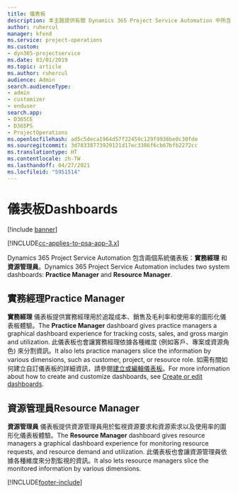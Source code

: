 ```yaml
---
title: 儀表板
description: 本主題提供有關 Dynamics 365 Project Service Automation 中所含報表儀表板的資訊。
author: ruhercul
manager: kfend
ms.service: project-operations
ms.custom:
- dyn365-projectservice
ms.date: 03/01/2019
ms.topic: article
ms.author: ruhercul
audience: Admin
search.audienceType:
- admin
- customizer
- enduser
search.app:
- D365CE
- D365PS
- ProjectOperations
ms.openlocfilehash: ad5c5deca1964d57f22459c129f9936be0c30fde
ms.sourcegitcommit: 3d78338773929121d17ec3386f6cb67bfb2272cc
ms.translationtype: HT
ms.contentlocale: zh-TW
ms.lasthandoff: 04/27/2021
ms.locfileid: "5951514"
---
```

# <a name="dashboards"></a><span data-ttu-id="cd454-103">儀表板</span><span class="sxs-lookup"><span data-stu-id="cd454-103">Dashboards</span></span>

[!include [banner](../includes/psa-now-project-operations.md)]

[!INCLUDE[cc-applies-to-psa-app-3.x](../includes/cc-applies-to-psa-app-3x.md)]

<span data-ttu-id="cd454-104">Dynamics 365 Project Service Automation 包含兩個系統儀表板：**實務經理** 和 **資源管理員**。</span><span class="sxs-lookup"><span data-stu-id="cd454-104">Dynamics 365 Project Service Automation includes two system dashboards: **Practice Manager** and **Resource Manager**.</span></span>

## <a name="practice-manager"></a><span data-ttu-id="cd454-105">實務經理</span><span class="sxs-lookup"><span data-stu-id="cd454-105">Practice Manager</span></span> 

<span data-ttu-id="cd454-106">**實務經理** 儀表板提供實務經理用於追蹤成本、銷售及毛利率和使用率的圖形化儀表板體驗。</span><span class="sxs-lookup"><span data-stu-id="cd454-106">The **Practice Manager** dashboard gives practice managers a graphical dashboard experience for tracking costs, sales, and gross margin and utilization.</span></span> <span data-ttu-id="cd454-107">此儀表板也會讓實務經理依據各種維度 (例如客戶、專案或資源角色) 來分割資訊。</span><span class="sxs-lookup"><span data-stu-id="cd454-107">It also lets practice managers slice the information by various dimensions, such as customer, project, or resource role.</span></span> <span data-ttu-id="cd454-108">如需有關如何建立自訂儀表板的詳細資訊，請參閱[建立或編輯儀表板](/dynamics365/customerengagement/on-premises/customize/create-edit-dashboards)。</span><span class="sxs-lookup"><span data-stu-id="cd454-108">For more information about how to create and customize dashboards, see [Create or edit dashboards](/dynamics365/customerengagement/on-premises/customize/create-edit-dashboards).</span></span>

## <a name="resource-manager"></a><span data-ttu-id="cd454-109">資源管理員</span><span class="sxs-lookup"><span data-stu-id="cd454-109">Resource Manager</span></span> 

<span data-ttu-id="cd454-110">**資源管理員** 儀表板提供資源管理員用於監視資源要求和資源索求以及使用率的圖形化儀表板體驗。</span><span class="sxs-lookup"><span data-stu-id="cd454-110">The **Resource Manager** dashboard gives resource managers a graphical dashboard experience for monitoring resource requests, and resource demand and utilization.</span></span> <span data-ttu-id="cd454-111">此儀表板也會讓資源管理員依據各種維度來分割監視的資訊。</span><span class="sxs-lookup"><span data-stu-id="cd454-111">It also lets resource managers slice the monitored information by various dimensions.</span></span>


[!INCLUDE[footer-include](../includes/footer-banner.md)]